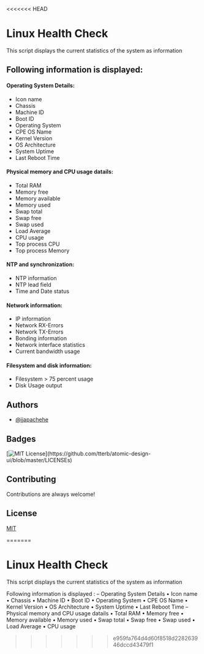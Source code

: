<<<<<<< HEAD

# Linux Health Check

This script displays the current statistics of the system as information
    






## Following information is displayed:

#### Operating System Details: 
- Icon name
- Chassis
- Machine ID
- Boot ID
- Operating System
- CPE OS Name
- Kernel Version 
- OS Architecture 
- System Uptime
- Last Reboot Time

#### Physical memory and CPU usage datails:
- Total RAM
- Memory free
- Memory available
- Memory used
- Swap total
- Swap free
- Swap used
- Load Average
- CPU usage
- Top process CPU
- Top process Memory

#### NTP and synchronization:
- NTP information
- NTP lead field
- Time and Date status

#### Network information:
- IP information
- Network RX-Errors
- Network TX-Errors
- Bonding information
- Network interface statistics
- Current bandwidth usage

#### Filesystem and disk information:
- Filesystem > 75 percent usage
- Disk Usage output
## Authors

- [@jjapachehe](https://github.com/jjapachehe)
## Badges

[![MIT License](https://img.shields.io/apm/l/atomic-design-ui.svg?)](https://github.com/tterb/atomic-design-ui/blob/master/LICENSEs)
## Contributing

Contributions are always welcome!


  
## License

[MIT](https://choosealicense.com/licenses/mit/)

  
=======
# Linux Health Check

This script displays the current statistics of the system as information

Following information is displayed :
    – Operating System Details 
        • Icon name
        • Chassis
        • Machine ID
        • Boot ID
        • Operating System
        • CPE OS Name
        • Kernel Version 
        • OS Architecture 
        • System Uptime
        • Last Reboot Time
    – Physical memory and CPU usage datails
        • Total RAM
        • Memory free
        • Memory available
        • Memory used
        • Swap total
        • Swap free
        • Swap used
        • Load Average
        • CPU usage
>>>>>>> e959fa764d4d60f8518d228263946dccd43479f1
